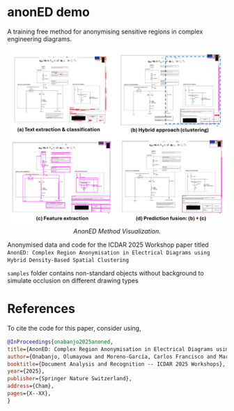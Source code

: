 # anonED demo
A training free method for anonymising sensitive regions in complex engineering diagrams.

<p align="center">
  <img src="figures/anonED_no_training.png" width="1080" title="AnonED Method Visualization" alt="AnonED Method Visualization"/>  
<i>AnonED Method Visualization.</i>
</p>

Anonymised data and code for the ICDAR 2025 Workshop paper titled `AnonED: Complex Region Anonymisation in Electrical Diagrams using Hybrid Density-Based Spatial Clustering`

`samples` folder contains non-standard objects without background to simulate occlusion on different drawing types

# References
To cite the code for this paper, consider using,

```bibtex
@InProceedings{onabanjo2025anoned,
title={AnonED: Complex Region Anonymisation in Electrical Diagrams using Hybrid Density-Based Spatial Clustering},
author={Onabanjo, Olumayowa and Moreno-García, Carlos Francisco and Martinez-Huerta, Gemma and Díaz Piloñeta, Marina and Ortega-Fernández, Francisco},
booktitle={Document Analysis and Recognition -- ICDAR 2025 Workshops},
year={2025},
publisher={Springer Nature Switzerland},
address={Cham},
pages={X--XX},
}

